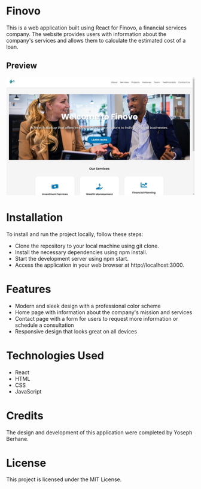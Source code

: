# Finovo

This is a web application built using React for Finovo, a financial services company. The website provides users with information about the company's services and allows them to calculate the estimated cost of a loan.

## Preview

![Preview](/finovo.jpeg)

# Installation

To install and run the project locally, follow these steps:

- Clone the repository to your local machine using git clone.
- Install the necessary dependencies using npm install.
- Start the development server using npm start.
- Access the application in your web browser at http://localhost:3000.

# Features

- Modern and sleek design with a professional color scheme
- Home page with information about the company's mission and services
- Contact page with a form for users to request more information or schedule a  consultation
- Responsive design that looks great on all devices

# Technologies Used

- React
- HTML
- CSS
- JavaScript

# Credits

The design and development of this application were completed by Yoseph Berhane. 

# License

This project is licensed under the MIT License.
